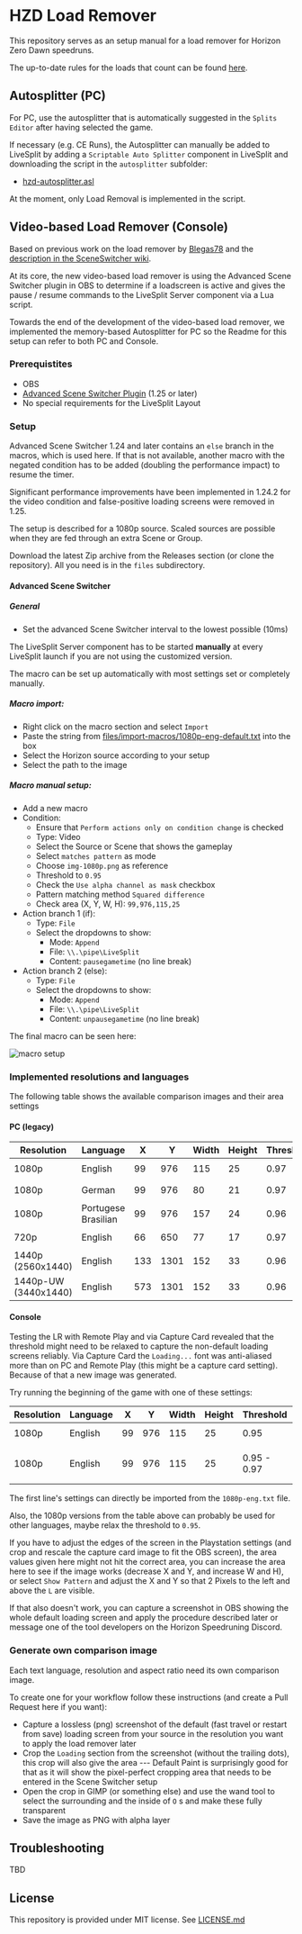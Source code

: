 # HZD Load Remover

This repository serves as an setup manual for a load remover for Horizon Zero Dawn speedruns.

The up-to-date rules for the loads that count can be found [here](https://www.speedrun.com/hzd/guides/6atmp).

## Autosplitter (PC)

For PC, use the autosplitter that is automatically suggested in the `Splits Editor` after having selected the game.

If necessary (e.g. CE Runs), the Autosplitter can manually be added to LiveSplit by adding a `Scriptable Auto Splitter` component in LiveSplit and downloading the script in the `autosplitter` subfolder:
* [hzd-autosplitter.asl](https://raw.githubusercontent.com/Oekn5w/horizon-load-remover/master/autosplitter/hzd-autosplitter.asl)

At the moment, only Load Removal is implemented in the script.

## Video-based Load Remover (Console)

Based on previous work on the load remover by [Blegas78](https://github.com/blegas78/autoSplitters) and the [description in the SceneSwitcher wiki](https://github.com/WarmUpTill/SceneSwitcher/wiki/Activate-overlay-to-hide-parts-of-the-screen).

At its core, the new video-based load remover is using the Advanced Scene Switcher plugin in OBS to determine if a loadscreen is active and gives the pause / resume commands to the LiveSplit Server component via a Lua script.

Towards the end of the development of the video-based load remover, we implemented the memory-based Autosplitter for PC so the Readme for this setup can refer to both PC and Console.

### Prerequistites
* OBS
* [Advanced Scene Switcher Plugin](https://github.com/WarmUpTill/SceneSwitcher/) (1.25 or later)
* No special requirements for the LiveSplit Layout

### Setup
Advanced Scene Switcher 1.24 and later contains an `else` branch in the macros, which is used here. If that is not available, another macro with the negated condition has to be added (doubling the performance impact) to resume the timer.

Significant performance improvements have been implemented in 1.24.2 for the video condition and false-positive loading screens were removed in 1.25.

The setup is described for a 1080p source. Scaled sources are possible when they are fed through an extra Scene or Group.

Download the latest Zip archive from the Releases section (or clone the repository). All you need is in the `files` subdirectory.

#### Advanced Scene Switcher

##### General
* Set the advanced Scene Switcher interval to the lowest possible (10ms)

The LiveSplit Server component has to be started __manually__ at every LiveSplit launch if you are not using the customized version.

The macro can be set up automatically with most settings set or completely manually.

##### Macro import:
* Right click on the macro section and select `Import`
* Paste the string from [files/import-macros/1080p-eng-default.txt](files/import-macros/1080p-eng-default.txt) into the box
* Select the Horizon source according to your setup
* Select the path to the image 

##### Macro manual setup:
* Add a new macro
* Condition:
  * Ensure that `Perform actions only on condition change` is checked
  * Type: Video
  * Select the Source or Scene that shows the gameplay
  * Select `matches pattern` as mode
  * Choose `img-1080p.png` as reference
  * Threshold to `0.95`
  * Check the `Use alpha channel as mask` checkbox
  * Pattern matching method `Squared difference`
  * Check area (X, Y, W, H): `99,976,115,25`
* Action branch 1 (if):
  * Type: `File`
  * Select the dropdowns to show:
    * Mode: `Append`
    * File: `\\.\pipe\LiveSplit`
    * Content: `pausegametime` (no line break)
* Action branch 2 (else):
  * Type: `File`
  * Select the dropdowns to show:
    * Mode: `Append`
    * File: `\\.\pipe\LiveSplit`
    * Content: `unpausegametime` (no line break)

The final macro can be seen here:

![macro setup](./dev-resources/adv-setup.png)

### Implemented resolutions and languages

The following table shows the available comparison images and their area settings

#### PC (legacy)

| Resolution | Language | X | Y | Width | Height | Threshold | Filename |
|---|---|---|---|---|---|---|---|
| 1080p | English | 99 | 976 | 115 | 25 | 0.97 | `img-1080p.png` |
| 1080p | German | 99 | 976 | 80 | 21 | 0.97 | `img-1080p-german.png` |
| 1080p | Portugese<br/>Brasilian | 99 | 976 | 157 | 24 | 0.96 | `img-1080p-pt-br.png` |
| 720p | English | 66 | 650 | 77 | 17 | 0.97 | `img-720p.png` |
| 1440p<br/>(2560x1440) | English | 133 | 1301 | 152 | 33 | 0.96 | `img-1440p.png` |
| 1440p-UW<br/>(3440x1440) | English | 573 | 1301 | 152 | 33 | 0.96 | `img-1440p.png` |

#### Console

Testing the LR with Remote Play and via Capture Card revealed that the threshold might need to be relaxed to capture the non-default loading screens reliably. Via Capture Card the `Loading...` font was anti-aliased more than on PC and Remote Play (this might be a capture card setting). Because of that a new image was generated.

Try running the beginning of the game with one of these settings:

| Resolution | Language | X | Y | Width | Height | Threshold | Filename |
|---|---|---|---|---|---|---|---|
| 1080p | English | 99 | 976 | 115 | 25 | 0.95 | `img-1080p.png` |
| 1080p | English | 99 | 976 | 115 | 25 | 0.95 - 0.97 | `img-1080p-capture-card.png` |

The first line's settings can directly be imported from the `1080p-eng.txt` file.

Also, the 1080p versions from the table above can probably be used for other languages, maybe relax the threshold to `0.95`.

If you have to adjust the edges of the screen in the Playstation settings (and crop and rescale the capture card image to fit the OBS screen), the area values given here might not hit the correct area, you can increase the area here to see if the image works (decrease X and Y, and increase W and H), or select `Show Pattern` and adjust the X and Y so that 2 Pixels to the left and above the `L` are visible.

If that also doesn't work, you can capture a screenshot in OBS showing the whole default loading screen and apply the procedure described later or message one of the tool developers on the Horizon Speedruning Discord.

### Generate own comparison image

Each text language, resolution and aspect ratio need its own comparison image.

To create one for your workflow follow these instructions (and create a Pull Request here if you want):

* Capture a lossless (png) screenshot of the default (fast travel or restart from save) loading screen from your source in the resolution you want to apply the load remover later
* Crop the `Loading` section from the screenshot (without the trailing dots), this crop will also give the area --- Default Paint is surprisingly good for that as it will show the pixel-perfect cropping area that needs to be entered in the Scene Switcher setup
* Open the crop in GIMP (or something else) and use the wand tool to select the surrounding and the inside of `O` s and make these fully transparent
* Save the image as PNG with alpha layer

## Troubleshooting

TBD

## License

This repository is provided under MIT license. See [LICENSE.md](/LICENSE.md)
